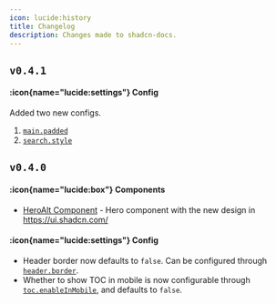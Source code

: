 ```yaml
---
icon: lucide:history
title: Changelog
description: Changes made to shadcn-docs.
---
```


## `v0.4.1`

#### :icon{name="lucide:settings"} Config

Added two new configs.

1. [`main.padded`](/api/configuration#main)
2. [`search.style`](/api/configuration#search)

## `v0.4.0`

#### :icon{name="lucide:box"} Components

- [HeroAlt Component](/getting-started/writing/components#heroalt) - Hero component with the new design in https://ui.shadcn.com/

#### :icon{name="lucide:settings"} Config

- Header border now defaults to `false`. Can be configured through [`header.border`](/api/configuration#header).
- Whether to show TOC in mobile is now configurable through [`toc.enableInMobile`](/api/configuration#toc), and defaults to `false`.
